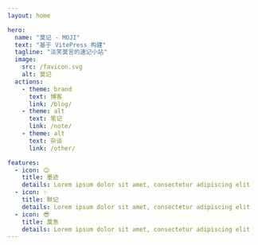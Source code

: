 ```yaml
---
layout: home

hero:
  name: "莫记 - MOJI"
  text: "基于 VitePress 构建"
  tagline: "淡笑莫言的速记小站"
  image:
    src: /favicon.svg
    alt: 莫记
  actions:
    - theme: brand
      text: 博客
      link: /blog/
    - theme: alt
      text: 笔记
      link: /note/
    - theme: alt
      text: 杂谈
      link: /other/

features:
  - icon: 😊
    title: 墨迹
    details: Lorem ipsum dolor sit amet, consectetur adipiscing elit
  - icon: ✨
    title: 默记
    details: Lorem ipsum dolor sit amet, consectetur adipiscing elit
  - icon: 😎
    title: 莫急
    details: Lorem ipsum dolor sit amet, consectetur adipiscing elit
---
```

